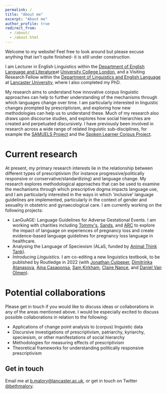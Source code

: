 ```yaml
---
permalink: /
title: "About me"
excerpt: "About me"
author_profile: true
redirect_from: 
  - /about/
  - /about.html
---
```

Welcome to my website! Feel free to look around but please excuse anything that isn't quite finished- it is still under construction. 

I am Lecturer in English Linguistics within the [Department of English Language and Literature](https://www.ucl.ac.uk/english/)at [University College London](https://www.ucl.ac.uk/), and a Visiting Research Fellow within the [Department of Linguistics and English Language](https://www.lancaster.ac.uk/linguistics/) at [Lancaster University](https://www.lancaster.ac.uk/), where I also completed my PhD.

My research aims to understand how innovative corpus linguistic approaches can help to further understanding of the mechanisms through which languages change over time. I am particularly interested in linguistic changes prompted by prescriptivism, and exploring how new methodologies can help us to understand these. Much of my research also draws upon discourse studies, and explores how social hierarchies are created and perpetuated discursively. I have previously been involved in research across a wide range of related linguistic sub-disciplines, for example the [SAMUELS Project](https://www.gla.ac.uk/schools/critical/research/fundedresearchprojects/samuels/) and the [Spoken Learner Corpus Project](https://www.trinitycollege.com/about-us/research/Trinity-corpus).

Current research
======
At present, my primary research interests lie in the relationship between different types of prescriptivism (for instance progressive/politically responsive or conservative/standardizing) and language change. My research explores methodological approaches that can be used to examine the mechanisms through which prescriptive dogma impacts language use, and I am particularly interested in the ways in which 'inclusive' language guidelines are implemented, particularly in the context of gender and sexuality in obstetric and gynaecological care. I am currently working on the following projects: 

* LanGuAGE: Language Guidelines for Adverse Gestational Events. I am working with charities including [Tommy's](https://www.tommys.org/), [Sands](https://www.sands.org.uk/), and [ARC](https://www.arc-uk.org/) to explore the impact of language on experiences of pregnancy loss and create evidence-based language guidelines for pregnancy loss language in healthcare.
* Analysing the Language of Speciesism (ALaS, funded by [Animal Think Tank](https://animalthinktank.org.uk/)). 
* *Introducing Linguistics*. I am co-editing a new linguistics textbook, to be published by Routledge in 2022 (with [Jonathan Culpeper](https://www.lancaster.ac.uk/linguistics/about/people/jonathan-culpeper), [Dimitrinka Atanasova](https://www.lancaster.ac.uk/linguistics/about/people/dimitrinka-atanasova), [Aina Casaponsa](https://www.lancaster.ac.uk/linguistics/about/people/aina-casaponsa), [Sam Kirkham](https://www.lancaster.ac.uk/linguistics/about/people/sam-kirkham), [Claire Nance](https://www.lancaster.ac.uk/linguistics/about/people/claire-nance), and [Daniel Van Olmen](https://www.lancaster.ac.uk/linguistics/about/people/daniel-van-olmen)). 


Potential collaborations
======
Please get in touch if you would like to discuss ideas or collaborations in any of the areas mentioned above. I would be especially excited to discuss possible collaborations in relation to the following:

* Applications of change point analysis to (corpus) linguistic data
* Discursive investigations of prescriptivism, patriarchy, kyriarchy, speciesism, or other manifestations of social hierarchy
* Methodologies for measuring effects of prescriptivism
* Theoretical frameworks for understanding politically responsive prescriptivism



Get in touch
------
Email me at b.malory@lancaster.ac.uk, or get in touch on Twitter [@bethmalory](https://twitter.com/BethMalory?ref_src=twsrc%5Egoogle%7Ctwcamp%5Eserp%7Ctwgr%5Eauthor). 
